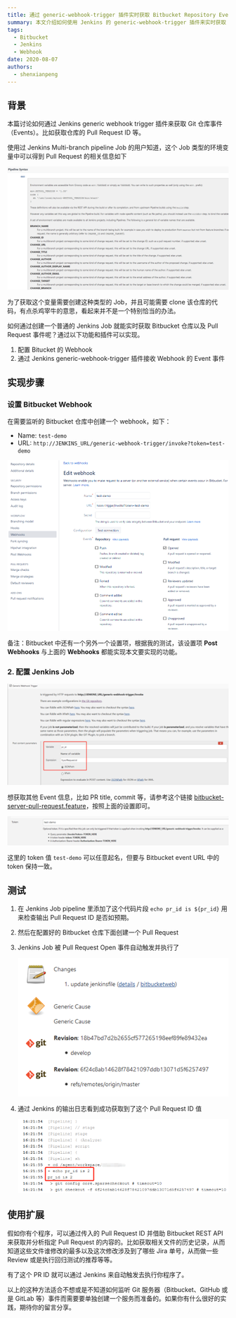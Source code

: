 ```yaml
---
title: 通过 generic-webhook-trigger 插件实时获取 Bitbucket Repository Events
summary: 本文介绍如何使用 Jenkins 的 generic-webhook-trigger 插件来实时获取 Bitbucket 仓库的事件信息，如 Pull Request ID 等。
tags:
  - Bitbucket
  - Jenkins
  - Webhook
date: 2020-08-07
authors:
  - shenxianpeng
---
```


## 背景

本篇讨论如何通过 Jenkins generic webhook trigger 插件来获取 Git 仓库事件（Events）。比如获取仓库的 Pull Request ID 等。

使用过 Jenkins Multi-branch pipeline Job 的用户知道，这个 Job 类型的环境变量中可以得到 Pull Request 的相关信息如下

![Multi-branch pipeline Job 环境变量](pull-request-env.png)

为了获取这个变量需要创建这种类型的 Job，并且可能需要 clone 该仓库的代码，有点杀鸡宰牛的意思，看起来并不是一个特别恰当的办法。

如何通过创建一个普通的 Jenkins Job 就能实时获取 Bitbucket 仓库以及 Pull Request 事件呢？通过以下功能和插件可以实现。

1. 配置 Bitucket 的 Webhook
2. 通过 Jenkins generic-webhook-trigger 插件接收 Webhook 的 Event 事件

## 实现步骤

### 设置 Bitbucket Webhook

在需要监听的 Bitbucket 仓库中创建一个 webhook，如下：

* Name: `test-demo`
* URL: `http://JENKINS_URL/generic-webhook-trigger/invoke?token=test-demo`

![创建一个 webhook](webhook.png)

备注：Bitbucket 中还有一个另外一个设置项，根据我的测试，该设置项 **Post Webhooks** 与上面的 **Webhooks** 都能实现本文要实现的功能。

### 2. 配置 Jenkins Job

![配置 Jenkins: 获取 Pull Request ID](generic-config.png)

想获取其他 Event 信息，比如 PR title, commit 等，请参考这个链接 [bitbucket-server-pull-request.feature](https://github.com/jenkinsci/generic-webhook-trigger-plugin/blob/master/src/test/resources/org/jenkinsci/plugins/gwt/bdd/bitbucket-server/bitbucket-server-pull-request.feature)，按照上面的设置即可。

![配置 Jenkins: token](generic-config-token.png)

这里的 token 值 `test-demo` 可以任意起名，但要与 Bitbucket event URL 中的 token 保持一致。

## 测试

1. 在 Jenkins Job pipeline 里添加了这个代码片段 `echo pr_id is ${pr_id}` 用来检查输出 Pull Request ID 是否如预期。

2. 然后在配置好的 Bitbucket 仓库下面创建一个 Pull Request

3. Jenkins Job 被 Pull Request Open 事件自动触发并执行了

    ![Jenkins 通过事件别自动执行](auto-trigger-jenkins.png)

4. 通过 Jenkins 的输出日志看到成功获取到了这个 Pull Request ID 值

    ![获取到了 Pull Request ID](pull-request-id.png)

## 使用扩展

假如你有个程序，可以通过传入的 Pull Request ID 并借助 Bitbucket REST API 来获取并分析指定 Pull Request 的内容的。比如获取相关文件的历史记录，从而知道这些文件谁修改的最多以及这次修改涉及到了哪些 Jira 单号，从而做一些 Review 或是执行回归测试的推荐等等。

有了这个 PR ID 就可以通过 Jenkins 来自动触发去执行你程序了。

以上的这种方法适合不想或是不知道如何监听 Git 服务器（Bitbucket、GitHub 或是 GitLab 等）事件而需要要单独创建一个服务而准备的。如果你有什么很好的实践，期待你的留言分享。
